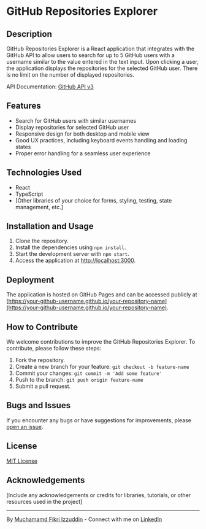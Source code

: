 # GitHub Repositories Explorer


## Description

GitHub Repositories Explorer is a React application that integrates with the GitHub API to allow users to search for up to 5 GitHub users with a username similar to the value entered in the text input. Upon clicking a user, the application displays the repositories for the selected GitHub user. There is no limit on the number of displayed repositories.

API Documentation: [GitHub API v3](https://developer.github.com/v3/)

## Features

- Search for GitHub users with similar usernames
- Display repositories for selected GitHub user
- Responsive design for both desktop and mobile view
- Good UX practices, including keyboard events handling and loading states
- Proper error handling for a seamless user experience

## Technologies Used

- React
- TypeScript
- [Other libraries of your choice for forms, styling, testing, state management, etc.]

## Installation and Usage

1. Clone the repository.
2. Install the dependencies using `npm install`.
3. Start the development server with `npm start`.
4. Access the application at [http://localhost:3000](http://localhost:3000).

## Deployment

The application is hosted on GitHub Pages and can be accessed publicly at [https://your-github-username.github.io/your-repository-name](https://your-github-username.github.io/your-repository-name).

## How to Contribute

We welcome contributions to improve the GitHub Repositories Explorer. To contribute, please follow these steps:

1. Fork the repository.
2. Create a new branch for your feature: `git checkout -b feature-name`
3. Commit your changes: `git commit -m 'Add some feature'`
4. Push to the branch: `git push origin feature-name`
5. Submit a pull request.

## Bugs and Issues

If you encounter any bugs or have suggestions for improvements, please [open an issue](https://github.com/your-github-username/your-repository-name/issues).

## License

[MIT License](https://opensource.org/licenses/MIT)

## Acknowledgements

[Include any acknowledgements or credits for libraries, tutorials, or other resources used in the project]

---

By [Muchamamd Fikri Izzuddin](https://linktr.ee/jokogendeng) - Connect with me on [LinkedIn](https://www.linkedin.com/in/fikriizzuddin/)